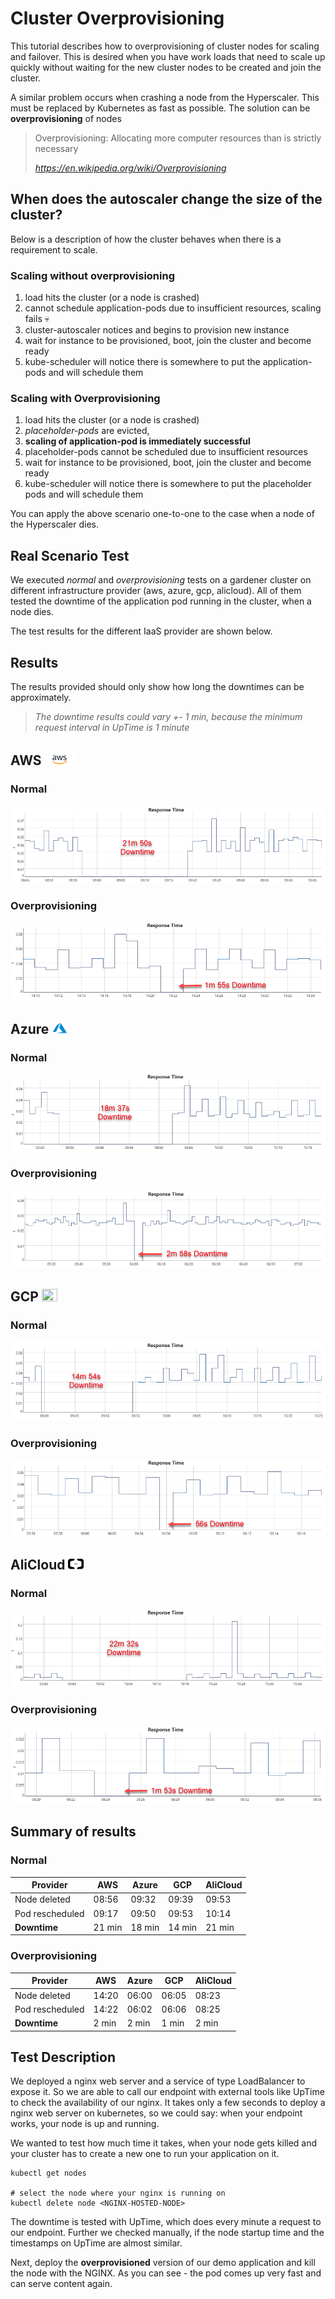# Cluster Overprovisioning

This tutorial describes how to overprovisioning of cluster nodes for scaling and failover. This is desired 
when you have work loads that need to scale up quickly without waiting for the new cluster nodes to be created 
and join the cluster.

A similar problem occurs when crashing a node from the Hyperscaler. This must be replaced by Kubernetes as fast 
as possible. The solution can be **overprovisioning** of nodes

> Overprovisioning: Allocating more computer resources than is strictly necessary 
> 
>   *https://en.wikipedia.org/wiki/Overprovisioning*

## When does the autoscaler change the size of the cluster?
Below is a description of how the cluster behaves when there is a requirement to scale. 

### Scaling without overprovisioning

 1. load hits the cluster (or a node is crashed)
 1. cannot schedule application-pods due to insufficient resources, scaling fails 💀
 1. cluster-autoscaler notices and begins to provision new instance
 1. wait for instance to be provisioned, boot, join the cluster and become ready
 1. kube-scheduler will notice there is somewhere to put the application-pods and will schedule them

### Scaling with Overprovisioning

 1. load hits the cluster (or a node is crashed)
 1. *placeholder-pods* are evicted, 
 1. **scaling of application-pod is immediately successful**
 1. placeholder-pods cannot be scheduled due to insufficient resources
 1. wait for instance to be provisioned, boot, join the cluster and become ready
 1. kube-scheduler will notice there is somewhere to put the placeholder pods and will schedule them

You can apply the above scenario one-to-one to the case when a node of the Hyperscaler dies.

## Real Scenario Test
We executed *normal* and *overprovisioning* tests on a gardener cluster on different infrastructure provider (aws, azure, gcp, 
alicloud). All of them tested the downtime of the application pod running in the cluster, when a node dies.

The test results for the different IaaS provider are shown below.

## Results
The results provided should only show how long the downtimes can be approximately.
> *The downtime results could vary +- 1 min, because the minimum request interval in UpTime is 1 minute*  

## AWS <img src="./images/logos/aws.png" width="47" height="23">

### Normal
![chart](./images/result/normal/aws.png)

### Overprovisioning
![chart](./images/result/overprovision/aws.png)

## Azure <img src="./images/logos/azure.png" width="25" height="22">
### Normal
![chart](./images/result/normal/azure.png)

### Overprovisioning
![chart](./images/result/overprovision/azure.png)

## GCP <img src="https://ih1.redbubble.net/image.545419562.4246/flat,550x550,075,f.u1.jpg" width="25" height="20">
### Normal
![chart](./images/result/normal/gcp.png)

### Overprovisioning
![chart](./images/result/overprovision/gcp.png)

## AliCloud <img src="./images/logos/alicloud.svg" width="25" height="18">
### Normal
![chart](./images/result/normal/alicloud.png)

### Overprovisioning
![chart](./images/result/overprovision/alicloud.png)


## Summary of results

### Normal

| Provider        | AWS       | Azure     | GCP       | AliCloud  |
|-----------------|-----------|-----------|-----------|-----------|
| Node deleted    | 08:56     | 09:32     | 09:39     | 09:53     | 
| Pod rescheduled | 09:17     | 09:50     | 09:53     | 10:14     |
| **Downtime**    | 21 min    | 18 min    | 14 min    | 21 min    |

### Overprovisioning

| Provider         | AWS       | Azure     | GCP       | AliCloud  |
|-----------------------------------|-----------|-----------|-----------|-----------|
| Node deleted     | 14:20     | 06:00     | 06:05     | 08:23     |
| Pod rescheduled  | 14:22     | 06:02     | 06:06     | 08:25     |
| **Downtime**     | 2 min     | 2 min     | 1 min     | 2 min     |

## Test Description
We deployed a nginx web server and a service of type LoadBalancer to expose it. So we are able to call our 
endpoint with external tools like UpTime to check the availability of our nginx. It takes only a few seconds 
to deploy a nginx web server on kubernetes, so we could say: when your endpoint works, your node is up and running.

We wanted to test how much time it takes, when your node gets killed and your cluster has to create a new one to run 
your application on it.

``` 
kubectl get nodes

# select the node where your nginx is running on
kubectl delete node <NGINX-HOSTED-NODE>
```

The downtime is tested with UpTime, which does every minute a request to our endpoint. Further we checked manually, 
if the node startup time and the timestamps on UpTime are almost similar.  

Next, deploy the **overprovisioned** version of our demo application and kill the node with the NGINX.
As you can see - the pod comes up very fast and can serve content again.


